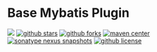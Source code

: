 Base Mybatis Plugin
======================================

[![](https://travis-ci.org/liaomengge/base-mybatis-plugin.svg?branch=master)](https://travis-ci.org/liaomengge/base-mybatis-plugin)
[![github stars](https://img.shields.io/github/stars/liaomengge/base-mybatis-plugin.svg)](https://github.com/liaomengge/base-mybatis-plugin/stargazers)
[![github forks](https://img.shields.io/github/forks/liaomengge/base-mybatis-plugin.svg)](https://github.com/liaomengge/base-mybatis-plugin/network)
[![maven center](https://img.shields.io/maven-central/v/com.github.liaomengge/base-mybatis-plugin.svg)](https://search.maven.org/search?q=g:com.github.liaomengge%20AND%20a:base-mybatis-plugin)
[![sonatype nexus snapshots](https://img.shields.io/nexus/s/com.github.liaomengge/base-mybatis-plugin?label=sonatype-nexus-snapshots&server=https%3A%2F%2Foss.sonatype.org%2F)](https://oss.sonatype.org/content/repositories/snapshots/com/github/liaomengge/base-mybatis-plugin/)
[![github license](https://img.shields.io/github/license/liaomengge/base-mybatis-plugin.svg)](https://github.com/liaomengge/base-mybatis-plugin/blob/master/LICENSE)